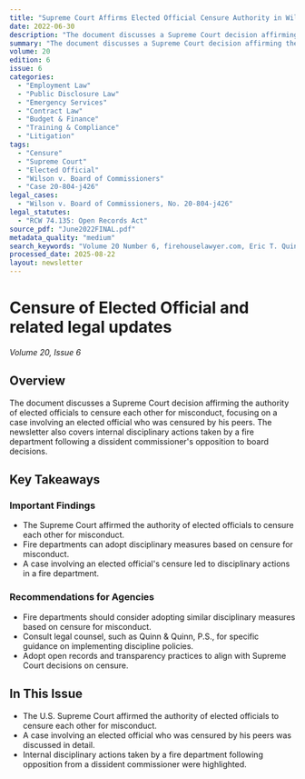 ```yaml
---
title: "Supreme Court Affirms Elected Official Censure Authority in Wilson v. Board of Commissioners"
date: 2022-06-30
description: "The document discusses a Supreme Court decision affirming the authority of elected officials to censure each other for misconduct, focusing on a case involving an elected official who was censured by his peers. The newsletter also covers internal disciplinary actions taken by a fire department following a dissident commissioner's opposition to board decisions."
summary: "The document discusses a Supreme Court decision affirming the authority of elected officials to censure each other for misconduct, focusing on a case involving an elected official who was censured by his peers. The newsletter also covers internal disciplinary actions taken by a fire department following a dissident commissioner's opposition to board decisions."
volume: 20
edition: 6
issue: 6
categories:
  - "Employment Law"
  - "Public Disclosure Law"
  - "Emergency Services"
  - "Contract Law"
  - "Budget & Finance"
  - "Training & Compliance"
  - "Litigation"
tags:
  - "Censure"
  - "Supreme Court"
  - "Elected Official"
  - "Wilson v. Board of Commissioners"
  - "Case 20-804-j426"
legal_cases:
  - "Wilson v. Board of Commissioners, No. 20-804-j426"
legal_statutes:
  - "RCW 74.135: Open Records Act"
source_pdf: "June2022FINAL.pdf"
metadata_quality: "medium"
search_keywords: "Volume 20 Number 6, firehouselawyer.com, Eric T. Quinn Editor, Joseph F. Quinn, Quinn and Quinn P.S., Wilson v. Board of Commissioners, Supreme Court censure authority"
processed_date: 2025-08-22
layout: newsletter
---
```


# Censure of Elected Official and related legal updates

*Volume 20, Issue 6*

## Overview

The document discusses a Supreme Court decision affirming the authority of elected officials to censure each other for misconduct, focusing on a case involving an elected official who was censured by his peers. The newsletter also covers internal disciplinary actions taken by a fire department following a dissident commissioner's opposition to board decisions.

## Key Takeaways

### Important Findings

- The Supreme Court affirmed the authority of elected officials to censure each other for misconduct.
- Fire departments can adopt disciplinary measures based on censure for misconduct.
- A case involving an elected official's censure led to disciplinary actions in a fire department.

### Recommendations for Agencies

- Fire departments should consider adopting similar disciplinary measures based on censure for misconduct.
- Consult legal counsel, such as Quinn & Quinn, P.S., for specific guidance on implementing discipline policies.
- Adopt open records and transparency practices to align with Supreme Court decisions on censure.

## In This Issue

- The U.S. Supreme Court affirmed the authority of elected officials to censure each other for misconduct.
- A case involving an elected official who was censured by his peers was discussed in detail.
- Internal disciplinary actions taken by a fire department following opposition from a dissident commissioner were highlighted.

